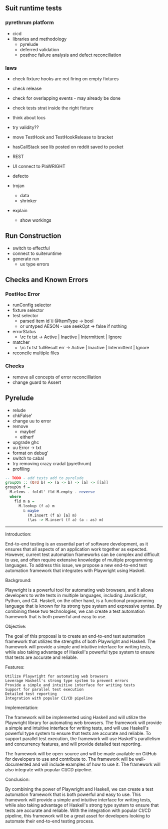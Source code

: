## Suit runtime tests

### pyrethrum platform 
* cicd
* libraries and methodology
  * pyrelude
  * deferred validation
  * posthoc failure analysis and defect reconciliation 
### laws
* check fixture hooks are not firing on empty fixtures
* check release
* check for overlapping events - may already be done
* check tests strat inside the right fixture
* think about locs

* try validity??


* move TestHook and TestHookRelease to bracket
* hasCallStack see lib posted on reddit saved to pocket
* REST
* UI connect to PlaWRIGHT
* defecto
* trojan
  * data
  * shrinker
* explain
  * show workings

## Run Construction
* switch to effectful
* connect to suiteruntime
* generate run
  * ux type errors

## Checks and Known Errors
### PostHoc Error 
* runConfig selector
* fixture selector
* test selector
  * parsed item id \i @ItemType -> bool
  * or untyped AESON - use seekOpt -> false if nothing
* errorStatus
  * \rc fx tst -> Active | Inactive | Intermittent | Ignore
* matcher
  * \rc fx tst fullResult err -> Active | Inactive | Intermittent | Ignore
* reconcile multiple files

### Checks
* remove all concepts of error reconcilliation
* change guard to Assert

## Pyrelude
* relude
* chkFalse'
* change uu to error
* remove 
  * maybef
  * eitherf
* upgrade ghc
* uu Error -> txt
* format on debug'
* switch to cabal
* try removing crazy cradal (pyrethrum)
* profiling

```haskell
-- TODO - add tests add to pyrelude
groupOn :: (Ord b) => (a -> b) -> [a] -> [[a]]
groupOn f =
  M.elems . foldl' fld M.empty . reverse
  where
    fld m a =
      M.lookup (f a) m
        & maybe
          (M.insert (f a) [a] m)
          (\as -> M.insert (f a) (a : as) m)
```

----
Introduction:

End-to-end testing is an essential part of software development, as it ensures that all aspects of an application work together as expected. However, current test automation frameworks can be complex and difficult to use, and often require extensive knowledge of multiple programming languages. To address this issue, we propose a new end-to-end test automation framework that integrates with Playwright using Haskell.

Background:

Playwright is a powerful tool for automating web browsers, and it allows developers to write tests in multiple languages, including JavaScript, Python, and C#. Haskell, on the other hand, is a functional programming language that is known for its strong type system and expressive syntax. By combining these two technologies, we can create a test automation framework that is both powerful and easy to use.

Objective:

The goal of this proposal is to create an end-to-end test automation framework that utilizes the strengths of both Playwright and Haskell. The framework will provide a simple and intuitive interface for writing tests, while also taking advantage of Haskell's powerful type system to ensure that tests are accurate and reliable.

Features:

    Utilize Playwright for automating web browsers
    Leverage Haskell's strong type system to prevent errors
    Provide a simple and intuitive interface for writing tests
    Support for parallel test execution
    Detailed test reporting
    Integration with popular CI/CD pipeline

Implementation:

The framework will be implemented using Haskell and will utilize the Playwright library for automating web browsers. The framework will provide a simple and intuitive interface for writing tests, and will use Haskell's powerful type system to ensure that tests are accurate and reliable. To support parallel test execution, the framework will use Haskell's parallelism and concurrency features, and will provide detailed test reporting.

The framework will be open-source and will be made available on GitHub for developers to use and contribute to. The framework will be well-documented and will include examples of how to use it. The framework will also integrate with popular CI/CD pipeline.

Conclusion:

By combining the power of Playwright and Haskell, we can create a test automation framework that is both powerful and easy to use. This framework will provide a simple and intuitive interface for writing tests, while also taking advantage of Haskell's strong type system to ensure that tests are accurate and reliable. With the integration with popular CI/CD pipeline, this framework will be a great asset for developers looking to automate their end-to-end testing process.